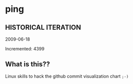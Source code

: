 # ping

## HISTORICAL ITERATION
2009-06-18

Incremented: 4399

## What is this?? 
Linux skills to hack the github commit visualization chart `;-)`
